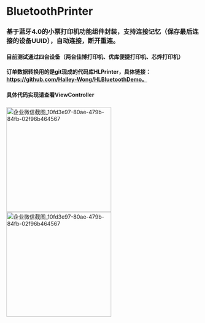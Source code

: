 # BluetoothPrinter

### 基于蓝牙4.0的小票打印机功能组件封装，支持连接记忆（保存最后连接的设备UUID），自动连接，断开重连。
#### 目前测试通过四台设备（两台佳博打印机、优库便捷打印机、芯烨打印机）
#### 订单数据转换用的是git现成的代码库HLPrinter，具体链接：https://github.com/Halley-Wong/HLBluetoothDemo。
#### 具体代码实现请查看ViewController
###
<img width="273" alt="企业微信截图_10fd3e97-80ae-479b-84fb-02f96b464567" src="https://user-images.githubusercontent.com/13111933/140303654-22a96977-b136-40a5-b7c9-e0b307221e97.jpg">

<img width="273" alt="企业微信截图_10fd3e97-80ae-479b-84fb-02f96b464567" src="https://user-images.githubusercontent.com/13111933/140303691-0374dd5a-faa5-4b04-b702-b73c6f57dfd6.jpg">

